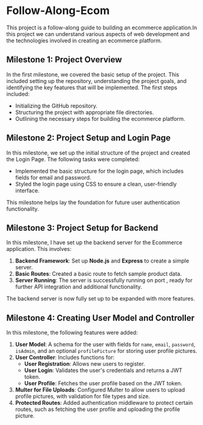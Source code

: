 # Follow-Along-Ecom

This project is a follow-along guide to building an ecommerce application.In this project we can understand various aspects of web development and the technologies involved in creating an ecommerce platform.

## Milestone 1: Project Overview

In the first milestone, we covered the basic setup of the project. This included setting up the repository, understanding the project goals, and identifying the key features that will be implemented. The first steps included:
- Initializing the GitHub repository.
- Structuring the project with appropriate file directories.
- Outlining the necessary steps for building the ecommerce platform.

## Milestone 2: Project Setup and Login Page

In this milestone, we set up the initial structure of the project and created the Login Page. The following tasks were completed:
- Implemented the basic structure for the login page, which includes fields for email and password.
- Styled the login page using CSS to ensure a clean, user-friendly interface.

This milestone helps lay the foundation for future user authentication functionality.

## Milestone 3: Project Setup for Backend

In this milestone, I have set up the backend server for the Ecommerce application. This involves:

1. **Backend Framework**: Set up **Node.js** and **Express** to create a simple server.
2. **Basic Routes**: Created a basic route to fetch sample product data.
3. **Server Running**: The server is successfully running on port , ready for further API integration and additional functionality.

The backend server is now fully set up to be expanded with more features.

## Milestone 4: Creating User Model and Controller

In this milestone, the following features were added:

1. **User Model**: A schema for the user with fields for `name`, `email`, `password`, `isAdmin`, and an optional `profilePicture` for storing user profile pictures.
2. **User Controller**: Includes functions for:
   - **User Registration**: Allows new users to register.
   - **User Login**: Validates the user's credentials and returns a JWT token.
   - **User Profile**: Fetches the user profile based on the JWT token.
3. **Multer for File Uploads**: Configured Multer to allow users to upload profile pictures, with validation for file types and size.
4. **Protected Routes**: Added authentication middleware to protect certain routes, such as fetching the user profile and uploading the profile picture.
